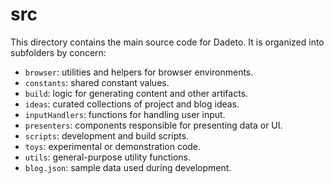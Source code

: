 # src

This directory contains the main source code for Dadeto. It is organized into subfolders by concern:

- `browser`: utilities and helpers for browser environments.
- `constants`: shared constant values.
- `build`: logic for generating content and other artifacts.
- `ideas`: curated collections of project and blog ideas.
- `inputHandlers`: functions for handling user input.
- `presenters`: components responsible for presenting data or UI.
- `scripts`: development and build scripts.
- `toys`: experimental or demonstration code.
- `utils`: general-purpose utility functions.
- `blog.json`: sample data used during development.
